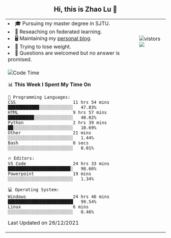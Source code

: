 <h2 align="center"> Hi, this is Zhao Lu 👋</h2>

<table style="overflow:hidden;">
    <tr> 
        <td>
            <li>🎓 Pursuing my master degree in SJTU.</li>
            <li>🌱 Reseaching on federated learning.</li>
            <li>🖥️ Maintaining my <a href="https://ifarewell.xyz">personal blog</a>.</li>
            <li>💪 Trying to lose weight.</li>
            <li>💬 Questions are welcomed but no answer is promised.</li> 
        </td>
        <td>
            <img src="https://visitor-badge.glitch.me/badge?page_id=ifarewell" alt="vistors" />
        <br>
          <img src="https://github-readme-stats.vercel.app/api?username=ifarewell&theme=graywhite&hide=prs,contribs&show_icons=true&hide_border=true&icon_color=CE1D2D&text_color=718096&bg_color=ffffff&hide_title=true" />
        </td>
    </tr>
    <tr>
        <td colspan="2">
            
<!--START_SECTION:waka-->
![Code Time](http://img.shields.io/badge/Code%20Time-80%20hrs%2038%20mins-blue)

📊 **This Week I Spent My Time On** 

```text
💬 Programming Languages: 
CSS                      11 hrs 54 mins      ████████████░░░░░░░░░░░░░   47.83% 
HTML                     9 hrs 57 mins       ██████████░░░░░░░░░░░░░░░   40.02% 
Python                   2 hrs 39 mins       ██░░░░░░░░░░░░░░░░░░░░░░░   10.69% 
Other                    21 mins             ░░░░░░░░░░░░░░░░░░░░░░░░░   1.44% 
Bash                     0 secs              ░░░░░░░░░░░░░░░░░░░░░░░░░   0.01%

🔥 Editors: 
VS Code                  24 hrs 33 mins      ████████████████████████░   98.66% 
Powerpoint               19 mins             ░░░░░░░░░░░░░░░░░░░░░░░░░   1.34%

💻 Operating System: 
Windows                  24 hrs 46 mins      █████████████████████████   99.54% 
Linux                    6 mins              ░░░░░░░░░░░░░░░░░░░░░░░░░   0.46%

```


 Last Updated on 26/12/2021
<!--END_SECTION:waka-->
            
</td></tr>
</table>


